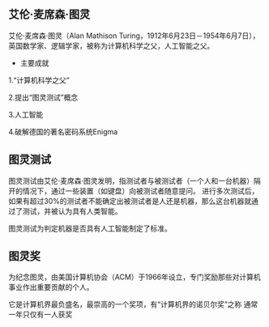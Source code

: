 ## 艾伦·麦席森·图灵

艾伦·麦席森·图灵（Alan Mathison Turing，1912年6月23日－1954年6月7日），英国数学家、逻辑学家，被称为计算机科学之父，人工智能之父。

* 主要成就 

1.“计算机科学之父”

2.提出“图灵测试”概念

3.人工智能 


4.破解德国的著名密码系统Enigma

## 图灵测试
图灵测试由艾伦·麦席森·图灵发明，指测试者与被测试者（一个人和一台机器）隔开的情况下，通过一些装置（如键盘）向被测试者随意提问。
进行多次测试后，如果有超过30%的测试者不能确定出被测试者是人还是机器，那么这台机器就通过了测试，并被认为具有人类智能。

图灵测试为判定机器是否具有人工智能制定了标准。

## 图灵奖
为纪念图灵，由美国计算机协会（ACM）于1966年设立，专门奖励那些对计算机事业作出重要贡献的个人。

它是计算机界最负盛名，最崇高的一个奖项，有“计算机界的诺贝尔奖”之称
通常一年只仅有一人获奖